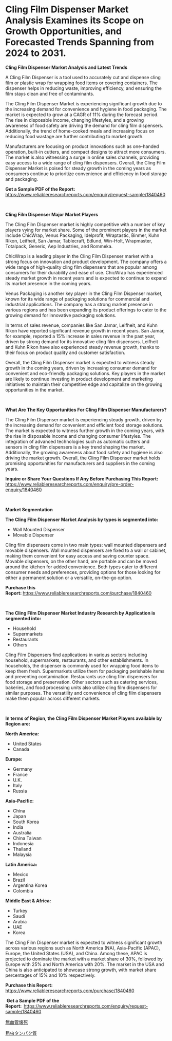 <p><h1>Cling Film Dispenser Market Analysis Examines its Scope on Growth Opportunities, and Forecasted Trends Spanning from 2024 to 2031.</h1></p><p><strong>Cling Film Dispenser Market Analysis and Latest Trends</strong></p>
<p><p>A Cling Film Dispenser is a tool used to accurately cut and dispense cling film or plastic wrap for wrapping food items or covering containers. The dispenser helps in reducing waste, improving efficiency, and ensuring the film stays clean and free of contaminants.</p><p>The Cling Film Dispenser Market is experiencing significant growth due to the increasing demand for convenience and hygiene in food packaging. The market is expected to grow at a CAGR of 11% during the forecast period. The rise in disposable income, changing lifestyles, and a growing awareness of food safety are driving the demand for cling film dispensers. Additionally, the trend of home-cooked meals and increasing focus on reducing food wastage are further contributing to market growth.</p><p>Manufacturers are focusing on product innovations such as one-handed operation, built-in cutters, and compact designs to attract more consumers. The market is also witnessing a surge in online sales channels, providing easy access to a wide range of cling film dispensers. Overall, the Cling Film Dispenser Market is poised for steady growth in the coming years as consumers continue to prioritize convenience and efficiency in food storage and packaging.</p></p>
<p><strong>Get a Sample PDF of the Report:&nbsp;</strong> <a href="https://www.reliableresearchreports.com/enquiry/request-sample/1840460">https://www.reliableresearchreports.com/enquiry/request-sample/1840460</a></p>
<p>&nbsp;</p>
<p><strong>Cling Film Dispenser Major Market Players</strong></p>
<p><p>The Cling Film Dispenser market is highly competitive with a number of key players vying for market share. Some of the prominent players in the market include ChicWrap, Venus Packaging, Idelprofit, Wraptastic, Binmer, Kuhn Rikon, Leifheit, San Jamar, Tablecraft, Edlund, Win-Holt, Wrapmaster, Totalpack, Generic, Aep Industries, and Rommeka.</p><p>ChicWrap is a leading player in the Cling Film Dispenser market with a strong focus on innovation and product development. The company offers a wide range of high-quality cling film dispensers that are popular among consumers for their durability and ease of use. ChicWrap has experienced steady market growth in recent years and is expected to continue to expand its market presence in the coming years.</p><p>Venus Packaging is another key player in the Cling Film Dispenser market, known for its wide range of packaging solutions for commercial and industrial applications. The company has a strong market presence in various regions and has been expanding its product offerings to cater to the growing demand for innovative packaging solutions.</p><p>In terms of sales revenue, companies like San Jamar, Leifheit, and Kuhn Rikon have reported significant revenue growth in recent years. San Jamar, for example, reported a 15% increase in sales revenue in the past year, driven by strong demand for its innovative cling film dispensers. Leifheit and Kuhn Rikon have also experienced steady revenue growth, thanks to their focus on product quality and customer satisfaction.</p><p>Overall, the Cling Film Dispenser market is expected to witness steady growth in the coming years, driven by increasing consumer demand for convenient and eco-friendly packaging solutions. Key players in the market are likely to continue investing in product development and marketing initiatives to maintain their competitive edge and capitalize on the growing opportunities in the market.</p></p>
<p>&nbsp;</p>
<p><strong>What Are The Key Opportunities For Cling Film Dispenser Manufacturers?</strong></p>
<p><p>The Cling Film Dispenser market is experiencing steady growth, driven by the increasing demand for convenient and efficient food storage solutions. The market is expected to witness further growth in the coming years, with the rise in disposable income and changing consumer lifestyles. The integration of advanced technologies such as automatic cutters and sensors in cling film dispensers is a key trend shaping the market. Additionally, the growing awareness about food safety and hygiene is also driving the market growth. Overall, the Cling Film Dispenser market holds promising opportunities for manufacturers and suppliers in the coming years.</p></p>
<p><strong>Inquire or Share Your Questions If Any Before Purchasing This Report:</strong> <a href="https://www.reliableresearchreports.com/enquiry/pre-order-enquiry/1840460">https://www.reliableresearchreports.com/enquiry/pre-order-enquiry/1840460</a></p>
<p>&nbsp;</p>
<p><strong>Market Segmentation</strong></p>
<p><strong>The Cling Film Dispenser Market Analysis by types is segmented into:</strong></p>
<p><ul><li>Wall Mounted Dispenser</li><li>Movable Dispenser</li></ul></p>
<p><p>Cling film dispensers come in two main types: wall mounted dispensers and movable dispensers. Wall mounted dispensers are fixed to a wall or cabinet, making them convenient for easy access and saving counter space. Movable dispensers, on the other hand, are portable and can be moved around the kitchen for added convenience. Both types cater to different consumer needs and preferences, providing options for those looking for either a permanent solution or a versatile, on-the-go option.</p></p>
<p><strong>Purchase this Report:&nbsp;</strong><a href="https://www.reliableresearchreports.com/purchase/1840460">https://www.reliableresearchreports.com/purchase/1840460</a></p>
<p>&nbsp;</p>
<p><strong>The Cling Film Dispenser Market Industry Research by Application is segmented into:</strong></p>
<p><ul><li>Household</li><li>Supermarkets</li><li>Restaurants</li><li>Others</li></ul></p>
<p><p>Cling Film Dispensers find applications in various sectors including household, supermarkets, restaurants, and other establishments. In households, the dispenser is commonly used for wrapping food items to keep them fresh. Supermarkets utilize them for packaging perishable items and preventing contamination. Restaurants use cling film dispensers for food storage and preservation. Other sectors such as catering services, bakeries, and food processing units also utilize cling film dispensers for similar purposes. The versatility and convenience of cling film dispensers make them popular across different markets.</p></p>
<p>&nbsp;</p>
<p><strong>In terms of Region, the Cling Film Dispenser Market Players available by Region are:</strong></p>
<p>
    <p> <strong> North America: </strong>
        <ul>
            <li>United States</li>
            <li>Canada</li>
        </ul>
        </p> 
    <p> <strong> Europe: </strong>
        <ul>
            <li>Germany</li>
            <li>France</li>
            <li>U.K.</li>
            <li>Italy</li>
            <li>Russia</li>
        </ul>
        </p> 
    <p> <strong> Asia-Pacific: </strong>
        <ul>
            <li>China</li>
            <li>Japan</li>
            <li>South Korea</li>
            <li>India</li>
            <li>Australia</li>
            <li>China Taiwan</li>
            <li>Indonesia</li>
            <li>Thailand</li>
            <li>Malaysia</li>
        </ul>
        </p> 
    <p> <strong> Latin America: </strong>
        <ul>
            <li>Mexico</li>
            <li>Brazil</li>
            <li>Argentina Korea</li>
            <li>Colombia</li>
        </ul>
        </p> 
    <p> <strong> Middle East & Africa: </strong>
        <ul>
            <li>Turkey</li>
            <li>Saudi</li>
            <li>Arabia</li>
            <li>UAE</li>
            <li>Korea</li>
        </ul>
    </p>
    </p>
<p><p>The Cling Film Dispenser market is expected to witness significant growth across various regions such as North America (NA), Asia-Pacific (APAC), Europe, the United States (USA), and China. Among these, APAC is projected to dominate the market with a market share of 30%, followed by Europe with 25% and North America with 20%. The market in the USA and China is also anticipated to showcase strong growth, with market share percentages of 15% and 10% respectively.</p></p>
<p><strong>Purchase this Report: </strong><a href="https://www.reliableresearchreports.com/purchase/1840460">https://www.reliableresearchreports.com/purchase/1840460</a></p>
<p>&nbsp;<strong>Get a Sample PDF of the Report:&nbsp;&nbsp;</strong><a href="https://www.reliableresearchreports.com/enquiry/request-sample/1840460">https://www.reliableresearchreports.com/enquiry/request-sample/1840460</a></p>
<p><strong></strong></p>
<p><p><a href="https://github.com/laurenreichert/Market-Research-Report-List-1/blob/main/97619505912.md">無血管壊死</a></p><p><a href="https://github.com/RodHoppe07/Market-Research-Report-List-1/blob/main/22684185913.md">昆虫タンパク質</a></p></p>
